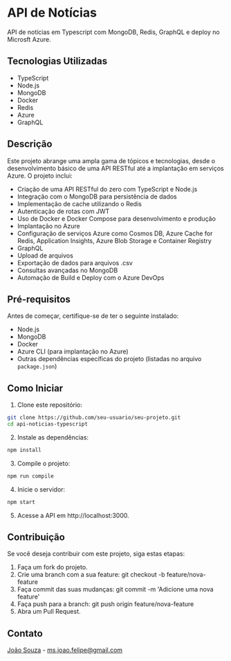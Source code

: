 # API de Notícias

API de notícias em Typescript com MongoDB, Redis, GraphQL e deploy no Microsft Azure.

## Tecnologias Utilizadas

- TypeScript
- Node.js
- MongoDB
- Docker
- Redis
- Azure
- GraphQL

## Descrição

Este projeto abrange uma ampla gama de tópicos e tecnologias, desde o desenvolvimento básico de uma API RESTful até a implantação em serviços Azure. O projeto inclui:

- Criação de uma API RESTful do zero com TypeScript e Node.js
- Integração com o MongoDB para persistência de dados
- Implementação de cache utilizando o Redis
- Autenticação de rotas com JWT
- Uso de Docker e Docker Compose para desenvolvimento e produção
- Implantação no Azure
- Configuração de serviços Azure como Cosmos DB, Azure Cache for Redis, Application Insights, Azure Blob Storage e Container Registry
- GraphQL
- Upload de arquivos
- Exportação de dados para arquivos .csv
- Consultas avançadas no MongoDB
- Automação de Build e Deploy com o Azure DevOps

## Pré-requisitos

Antes de começar, certifique-se de ter o seguinte instalado:

- Node.js
- MongoDB
- Docker
- Azure CLI (para implantação no Azure)
- Outras dependências específicas do projeto (listadas no arquivo `package.json`)

## Como Iniciar

1. Clone este repositório:

```bash
git clone https://github.com/seu-usuario/seu-projeto.git
cd api-noticias-typescript
```

2. Instale as dependências:

```bash
npm install
```

3. Compile o projeto:
```bash
npm run compile
```

4. Inicie o servidor:

```bash
npm start
```

5. Acesse a API em http://localhost:3000.

##  Contribuição
Se você deseja contribuir com este projeto, siga estas etapas:

1. Faça um fork do projeto.
2. Crie uma branch com a sua feature: git checkout -b feature/nova-feature
3. Faça commit das suas mudanças: git commit -m 'Adicione uma nova feature'
4. Faça push para a branch: git push origin feature/nova-feature
5. Abra um Pull Request.

## Contato
[João Souza](https://www.linkedin.com/in/joaofmds) - ms.joao.felipe@gmail.com

